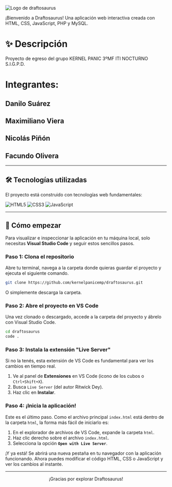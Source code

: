 ![Logo de draftosaurus](https://i.ytimg.com/vi/7QT1-IDtWTk/maxresdefault.jpg)

¡Bienvenido a Draftosaurus! Una aplicación web interactiva creada con HTML, CSS, JavaScript, PHP y MySQL.

# ✨ Descripción

Proyecto de egreso del grupo KERNEL PANIC
3ºMF ITI NOCTURNO
S.I.G.P.D.

# Integrantes:
## Danilo Suárez
## Maximiliano Viera
## Nicolás Piñón
## Facundo Olivera

---

## 🛠️ Tecnologías utilizadas

El proyecto está construido con tecnologías web fundamentales:

![HTML5](https://img.shields.io/badge/HTML5-E34F26?style=for-the-badge&logo=html5&logoColor=white)
![CSS3](https://img.shields.io/badge/CSS3-1572B6?style=for-the-badge&logo=css3&logoColor=white)
![JavaScript](https://img.shields.io/badge/JavaScript-F7DF1E?style=for-the-badge&logo=javascript&logoColor=black)

---

## 🚀 Cómo empezar

Para visualizar e inspeccionar la aplicación en tu máquina local, solo necesitas **Visual Studio Code** y seguir estos sencillos pasos.

### **Paso 1: Clona el repositorio**

Abre tu terminal, navega a la carpeta donde quieras guardar el proyecto y ejecuta el siguiente comando.

```bash
git clone https://github.com/kernelpanicemp/draftosaurus.git
```

O simplemente descarga la carpeta.

### **Paso 2: Abre el proyecto en VS Code**

Una vez clonado o descargado, accede a la carpeta del proyecto y ábrelo con Visual Studio Code.

```bash
cd draftosaurus
code .
```

### **Paso 3: Instala la extensión "Live Server"**

Si no la tenés, esta extensión de VS Code es fundamental para ver los cambios en tiempo real.

1.  Ve al panel de **Extensiones** en VS Code (icono de los cubos o `Ctrl+Shift+X`).
2.  Busca `Live Server` (del autor Ritwick Dey).
3.  Haz clic en **Instalar**.


### **Paso 4: ¡Inicia la aplicación!**

Este es el último paso. Como el archivo principal `index.html` está dentro de la carpeta `html`, la forma más fácil de iniciarlo es:

1.  En el explorador de archivos de VS Code, expande la carpeta `html`.
2.  Haz clic derecho sobre el archivo `index.html`.
3.  Selecciona la opción **`Open with Live Server`**.

¡Y ya está! Se abrirá una nueva pestaña en tu navegador con la aplicación funcionando. Ahora puedes modificar el código HTML, CSS o JavaScript y ver los cambios al instante.

---

<p align="center">
  ¡Gracias por explorar Draftosaurus!
</p>
